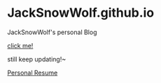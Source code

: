 # JackSnowWolf.github.io
JackSnowWolf's personal Blog

[click me!](https://jacksnowwolf.github.io/)

still keep updating!~

[Personal Resume](doc/huchong_resume.pdf)
